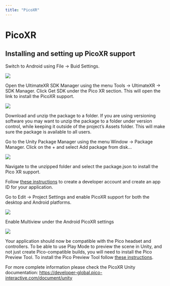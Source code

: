 ```yaml
---
title: "PicoXR"
---
```


# PicoXR

## Installing and setting up PicoXR support

Switch to Android using File -> Buid Settings.

![](/guides/media/supported-platforms/PicoXR01Android.png)
 
Open the UltimateXR SDK Manager using the menu Tools -> UltimateXR -> SDK Manager. Click Get SDK under the Pico XR section. This will open the link to install the PicoXR support.

![](/guides/media/supported-platforms/PicoXR02SDKManager.png)
 
Download and unzip the package to a folder. If you are using versioning software you may want to unzip the package to a folder under version control, while keeping it outside of the project’s Assets folder. This will make sure the package is available to all users.

Go to the Unity Package Manager using the menu Window -> Package Manager. Click on the + and select Add package from disk…

![](/guides/media/supported-platforms/PicoXR03AddPackage.png)
 
Navigate to the unzipped folder and select the package.json to install the Pico XR support.

Follow [these instructions](https://developer-global.pico-interactive.com/docs/unity/en/13136/create-an-application/) to create a developer account and create an app ID for your application.

Go to Edit -> Project Settings and enable PicoXR support for both the desktop and Android platforms.
 
![](/guides/media/supported-platforms/PicoXR04AddSupport.png)

Enable Multiview under the Android PicoXR settings

![](/guides/media/supported-platforms/PicoXR05Multiview.png)
 
Your application should now be compatible with the Pico headset and controllers.
To be able to use Play Mode to preview the scene in Unity, and not just create Pico-compatible builds, you will need to install the Pico Preview Tool.
To install the Pico Preview Tool follow [these instructions](https://developer-global.pico-interactive.com/docs/unity/en/13136/241045/).

For more complete information please check the PicoXR Unity documentation: https://developer-global.pico-interactive.com/document/unity
